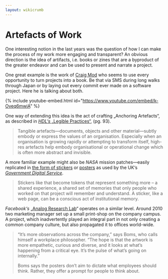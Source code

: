 ```yaml
---
layout: wikicrumb 
---
```

# Artefacts of Work

One interesting notion in the last years was the question of how I can make the process of my work more engaging and transparent? An obvious direction is the idea of artifacts, i.e. books or zines that are a byproduct of the greater endeavor and can be used to present and narrate a project.

One great example is the work of [Craig Mod][1] who seems to use every opportunity to turn projects into a book. Be that via SMS during long walks through Japan or by laying out every commit ever made on a software project. Here he is talking about both.

{% include youtube-embed.html id="https://www.youtube.com/embed/k-Oveq6mwiA" %}

One way of extending this idea is the act of crafting „Anchoring Artefacts“, as described in [_HDL‘s_ „Legible Practices“][2], (pg. 93).

> Tangible artefacts—documents, objects and other material—subtly embody or express the values of an organisation. Especially when an organisation is growing rapidly or attempting to transform itself, high-res artefacts help embody organisational or operational change which is often more abstract and invisible.

A more familiar example might also be _NASA_ mission patches—easily replicated in [the form of stickers][3] or [posters][4] as used by the UK‘s _[Government Digital Service][5]_.

> Stickers like that become tokens that represent something more – a shared experience, a shared set of memories that only people who worked on that project will remember and understand. A sticker, like a web page, can be a conscious act of institutional memory.

_Facebook‘s_ „[Analog Research Lab][7]“ operates on a similar level. Around 2010 two marketing manager set up a small print-shop on the company campus. A project, which inadvertently played an integral part in not only creating a common company culture, but also propagated it to offices world-wide.

> “It’s more observations across the company,” says Boms, who calls himself a workplace philosopher. “The hope is that the artwork is more empathetic, curious and diverse, and it looks at what’s happening from a critical eye. It’s the pulse of what’s going on internally.”  
> 
> Boms says the posters don’t aim to dictate what employees should think.  Rather, they offer a prompt for people to think about.

[1]:	https://twitter.com/craigmod
[2]:	http://helsinkidesignlab.org/pages/legible-practises.html
[3]:	https://gilest.org/2017/stickers/
[4]:	https://gilest.org/2018/posters/
[5]:	https://gds.blog.gov.uk/
[6]:	https://outofoffice.room.com/wp-content/uploads/2019/04/Facebook-Analog-Lab-Early-Prints-1.jpg
[7]:	https://outofoffice.room.com/inside-facebook-analog-research-lab/